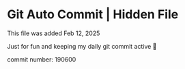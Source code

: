# Git Auto Commit | Hidden File

This file was added Feb 12, 2025

Just for fun and keeping my daily git commit active 🤪

commit number: 190600
